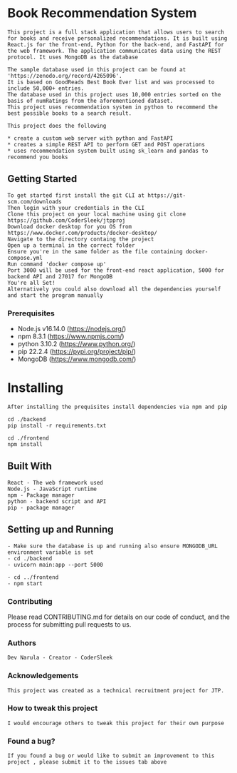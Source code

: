 # Book Recommendation System

    This project is a full stack application that allows users to search for books and receive personalized recommendations. It is built using React.js for the front-end, Python for the back-end, and FastAPI for the web framework. The application communicates data using the REST protocol. It uses MongoDB as the database

    The sample database used in this project can be found at 'https://zenodo.org/record/4265096'.
    It is based on GoodReads Best Book Ever list and was processed to include 50,000+ entries.
    The database used in this project uses 10,000 entries sorted on the basis of numRatings from the aforementioned dataset.
    This project uses recommendation system in python to recommend the best possible books to a search result.

    This project does the following

    * create a custom web server with python and FastAPI
    * creates a simple REST API to perform GET and POST operations
    * uses recommendation system built using sk_learn and pandas to recommend you books


## Getting Started

    To get started first install the git CLI at https://git-scm.com/downloads
    Then login with your credentials in the CLI
    Clone this project on your local machine using git clone https://github.com/CoderSleek/jtpproj
    Download docker desktop for you OS from https://www.docker.com/products/docker-desktop/
    Navigate to the directory containg the project
    Open up a terminal in the correct folder
    Ensure you're in the same folder as the file containing docker-compose.yml
    Run command 'docker compose up'
    Port 3000 will be used for the front-end react application, 5000 for backend API and 27017 for MongoDB
    You're all Set!
    Alternatively you could also download all the dependencies yourself and start the program manually


### Prerequisites

- Node.js v16.14.0 (https://nodejs.org/)
- npm 8.3.1 (https://www.npmjs.com/)
- python 3.10.2 (https://www.python.org/)
- pip 22.2.4 (https://pypi.org/project/pip/)
- MongoDB (https://www.mongodb.com/)


# Installing

    After installing the prequisites install dependencies via npm and pip

    cd ./backend
    pip install -r requirements.txt

    cd ./frontend
    npm install


## Built With

    React - The web framework used
    Node.js - JavaScript runtime
    npm - Package manager
    python - backend script and API
    pip - package manager


## Setting up and Running

    - Make sure the database is up and running also ensure MONGODB_URL environment variable is set
    - cd ./backend
    - uvicorn main:app --port 5000

    - cd ../frontend
    - npm start


### Contributing

Please read CONTRIBUTING.md for details on our code of conduct, and the process for submitting pull requests to us.


### Authors

    Dev Narula - Creator - CoderSleek


### Acknowledgements

    This project was created as a technical recruitment project for JTP.


### How to tweak this project

    I would encourage others to tweak this project for their own purpose


### Found a bug?

    If you found a bug or would like to submit an improvement to this project , please submit it to the issues tab above